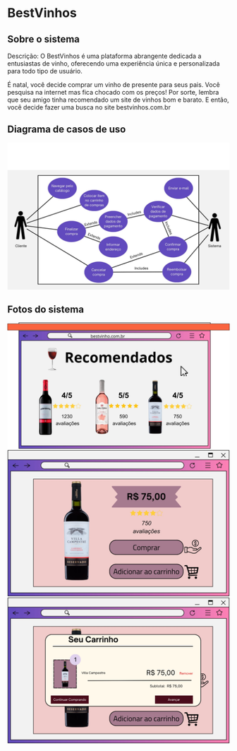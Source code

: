 # BestVinhos

## Sobre o sistema
Descrição: O BestVinhos é uma plataforma abrangente dedicada a entusiastas de vinho, oferecendo uma experiência única e personalizada para todo tipo de usuário.

É natal, você decide comprar um vinho de presente para seus pais. Você pesquisa na internet mas fica chocado com os preços! Por sorte, lembra que seu amigo tinha recomendado um site de vinhos bom e barato. E então, você decide fazer uma busca no site bestvinhos.com.br

## Diagrama de casos de uso
![Casos](./casos.jpeg)

## Fotos do sistema
![Recomendações](./recomendados.jpeg)
![Info](./info.jpeg)
![Carrinho](./carrinho.jpeg)
